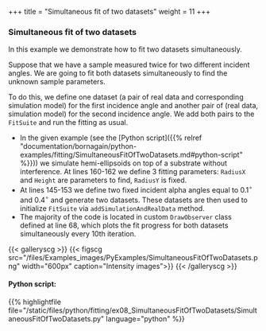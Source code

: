 +++
title = "Simultaneous fit of two datasets"
weight = 11
+++

### Simultaneous fit of two datasets

In this example we demonstrate how to fit two datasets simultaneously.

Suppose that we have a sample measured twice for two different incident angles. We are going to fit both datasets simultaneously to find the unknown sample parameters.

To do this, we define one dataset (a pair of real data and corresponding simulation model) for the first incidence angle and another pair of (real data, simulation model) for the second incidence angle. We add both pairs to the `FitSuite` and run the fitting as usual.

* In the given example (see the [Python script]({{% relref "documentation/bornagain/python-examples/fitting/SimultaneousFitOfTwoDatasets.md#python-script" %}})) we simulate hemi-ellipsoids on top of a substrate without interference. At lines 160-162 we define 3 fitting parameters: `RadiusX` and `Height` are parameters to find, `RadiusY` is fixed.
* At lines 145-153 we define two fixed incident alpha angles equal to $0.1^{\circ}$ and $0.4^{\circ}$ and generate two datasets. These datasets are then used to initialize `FitSuite` via `addSimulationAndRealData` method.
* The majority of the code is located in custom `DrawObserver` class defined at line 68, which plots the fit progress for both datasets simultaneously every 10th iteration.

{{< galleryscg >}}
{{< figscg src="/files/Examples_images/PyExamples/SimultaneousFitOfTwoDatasets.png" width="600px" caption="Intensity images">}}
{{< /galleryscg >}}

#### Python script:
{{% highlightfile file="/static/files/python/fitting/ex08_SimultaneousFitOfTwoDatasets/SimultaneousFitOfTwoDatasets.py" language="python" %}}